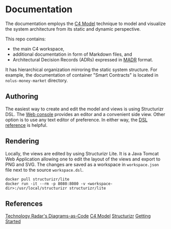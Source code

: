 # Documentation
The documentation employs the [C4 Model](https://c4model.com/) technique to model and visualize the system architecture from its static and dynamic perspective.

This repo contains:
- the main C4 workspace,
- additional documentation in form of Markdown files, and
- Architectural Decision Records (ADRs) expressed in [MADR](https://adr.github.io/madr/) format.

It has hierarchical organization mirroring the static system structure. For example, the documentation of container "Smart Contracts" is located in `nolus-money-market` directory.

## Authoring
The easiest way to create and edit the model and views is using Structurizr DSL. The [Web console](https://structurizr.com/dsl) provides an editor and a convenient side view. Other option is to use any text editor of preference. In either way, the [DSL reference](https://github.com/structurizr/dsl/blob/master/docs/language-reference.md) is helpful.

## Rendering
Locally, the views are edited by using Structurizr Lite. It is a Java Tomcat Web Application allowing one to edit the layout of the views and export to PNG and SVG. The changes are saved as a workspace in `workspace.json` file next to the source `workspace.dsl`.

    docker pull structurizr/lite
    docker run -it --rm -p 8080:8080 -v <workspace-dir>:/usr/local/structurizr structurizr/lite

## References
[Technology Radar's Diagrams-as-Code](https://www.thoughtworks.com/radar/techniques/diagrams-as-code)
[C4 Model](https://c4model.com/)
[Structurizr](https://structurizr.org/)
[Getting Started](https://dev.to/simonbrown/getting-started-with-structurizr-lite-27d0)